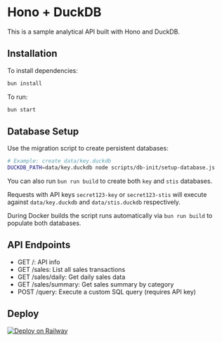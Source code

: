 # Hono + DuckDB

This is a sample analytical API built with Hono and DuckDB.

## Installation

To install dependencies:

```bash
bun install
```

To run:

```bash
bun start
```

## Database Setup

Use the migration script to create persistent databases:

```bash
# Example: create data/key.duckdb
DUCKDB_PATH=data/key.duckdb node scripts/db-init/setup-database.js
```

You can also run `bun run build` to create both `key` and `stis` databases.

Requests with API keys `secret123-key` or `secret123-stis` will execute against
`data/key.duckdb` and `data/stis.duckdb` respectively.

During Docker builds the script runs automatically via `bun run build` to
populate both databases.

## API Endpoints

- GET /: API info
- GET /sales: List all sales transactions
- GET /sales/daily: Get daily sales data
- GET /sales/summary: Get sales summary by category
- POST /query: Execute a custom SQL query (requires API key)

## Deploy

[![Deploy on Railway](https://railway.app/button.svg)](https://railway.app/template/i3i9G7?referralCode=jan)